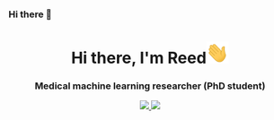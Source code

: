 ### Hi there 👋

<div id="hi--im-reed">
</div>

<h1 align="center">Hi there, I'm Reed<img src="https://raw.githubusercontent.com/ABSphreak/ABSphreak/master/gifs/Hi.gif" width="40px" /></h1>
<h3 align="center">Medical machine learning researcher (PhD student)</h3>

<p align='center'>
   <a href="https://www.linkedin.com/in/reedtsutton">
     <img height="30" src="https://github.com/yusuf8ahmed/mayHemant/blob/master/linkedin.png?raw=true">
  </a>
  <a href="https://twitter.com/reedus33">
    <img height="30" src="https://github.com/yusuf8ahmed/mayHemant/blob/master/twitter.png?raw=true">
  </a>
</p>

<!-- HIDDEN
**reedtsutton/reedtsutton** is a ✨ _special_ ✨ repository because its `README.md` (this file) appears on your GitHub profile.

Here are some ideas to get you started:

- 🔭 I’m currently working on ...
- 🌱 I’m currently learning ...
- 👯 I’m looking to collaborate on ...
- 🤔 I’m looking for help with ...
- 💬 Ask me about ...
- 📫 How to reach me: ...
- 😄 Pronouns: ...
- ⚡ Fun fact: ...
-->
